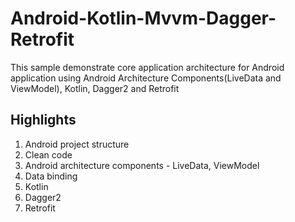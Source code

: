 # Android-Kotlin-Mvvm-Dagger-Retrofit
This sample demonstrate core application architecture for Android application using Android Architecture Components(LiveData and ViewModel), Kotlin, Dagger2 and Retrofit

## Highlights
1. Android project structure
2. Clean code
3. Android architecture components - LiveData, ViewModel
4. Data binding
5. Kotlin
6. Dagger2
7. Retrofit
